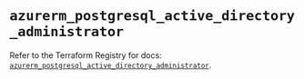 # `azurerm_postgresql_active_directory_administrator`

Refer to the Terraform Registry for docs: [`azurerm_postgresql_active_directory_administrator`](https://registry.terraform.io/providers/hashicorp/azurerm/4.31.0/docs/resources/postgresql_active_directory_administrator).

